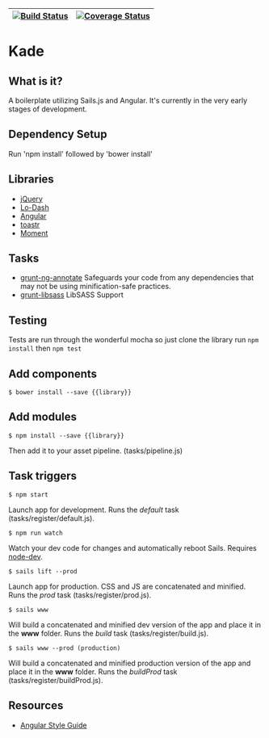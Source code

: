 | [![Build Status][travis-image]][travis-url] | [![Coverage Status][coverage-image]][coverage-url] |
| ------- | ------- |

# Kade

## What is it?

A boilerplate utilizing Sails.js and Angular. It's currently in the very early
stages of development.

## Dependency Setup

Run 'npm install' followed by 'bower install'

## Libraries

- [jQuery](http://jquery.com/)
- [Lo-Dash](https://lodash.com/)
- [Angular](https://angularjs.org/)
- [toastr](https://github.com/CodeSeven/toastr)
- [Moment](http://momentjs.com/)

## Tasks

- [grunt-ng-annotate](https://www.npmjs.org/package/grunt-ng-annotate) Safeguards your code from any dependencies that may not be using minification-safe practices.
- [grunt-libsass](https://github.com/project-collins/grunt-libsass) LibSASS Support

## Testing

Tests are run through the wonderful mocha so just clone the library run `npm install` then `npm test`

## Add components

    $ bower install --save {{library}}

## Add modules

    $ npm install --save {{library}}

Then add it to your asset pipeline. (tasks/pipeline.js)

## Task triggers

    $ npm start

Launch app for development. Runs the *default* task (tasks/register/default.js).

    $ npm run watch

Watch your dev code for changes and automatically reboot Sails. Requires [node-dev](https://github.com/fgnass/node-dev).

    $ sails lift --prod

Launch app for production. CSS and JS are concatenated and minified. Runs the *prod* task (tasks/register/prod.js).

    $ sails www

Will build a concatenated and minified dev version of the app and place it in the **www** folder. Runs the *build* task (tasks/register/build.js).

    $ sails www --prod (production)

Will build a concatenated and minified production version of the app and place it in the **www** folder. Runs the *buildProd* task (tasks/register/buildProd.js).

## Resources

- [Angular Style Guide](https://github.com/johnpapa/angularjs-styleguide)

[travis-url]: https://travis-ci.org/JaceRider/Kade
[travis-image]: https://travis-ci.org/JaceRider/Kade.svg?branch=develop&style=flat

[coverage-image]: https://coveralls.io/repos/JaceRider/Kade/badge.svg?branch=develop&style=flat
[coverage-url]: https://coveralls.io/r/JaceRider/Kade?branch=develop
